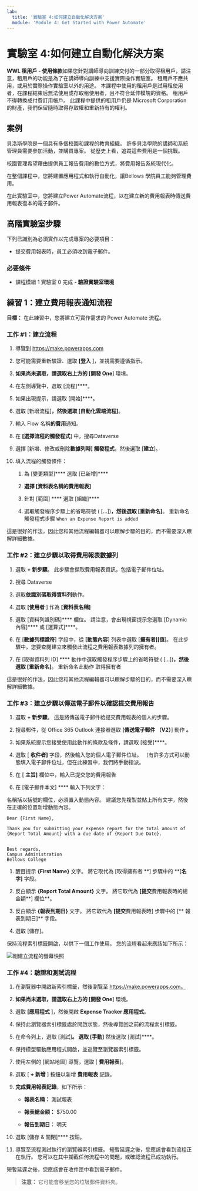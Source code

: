 ```yaml
---
lab:
  title: '實驗室 4:如何建立自動化解決方案'
  module: 'Module 4: Get Started with Power Automate'
---
```


# 實驗室 4:如何建立自動化解決方案

**WWL 租用戶 - 使用條款**如果您針對講師導向訓練交付的一部分取得租用戶，請注意，租用戶的功能是為了在講師導向訓練中支援實際操作實驗室。 租用戶不應共用，或用於實際操作實驗室以外的用途。 本課程中使用的租用戶是試用租使用者，在課程結束后無法使用或存取租使用者，且不符合延伸模塊的資格。 租用戶不得轉換成付費訂用帳戶。 此課程中提供的租用戶仍是 Microsoft Corporation 的財產，我們保留隨時取得存取權和重新持有的權利。 

## 案例

貝洛斯學院是一個具有多個校園和課程的教育組織。 許多貝洛學院的講師和系統管理員需要參加活動，並購買專案。 從歷史上看，追蹤這些費用是一個挑戰。 

校園管理希望藉由提供員工報告費用的數位方式，將費用報告系統現代化。 

在整個課程中，您將建置應用程式和執行自動化，讓Bellows 學院員工能夠管理費用。 

在此實驗室中，您將建立Power Automate流程，以在建立新的費用報表時傳送費用報表復本的電子郵件。

## 高階實驗室步驟

下列已識別為必須實作以完成專案的必要項目：

- 提交費用報表時，員工必須收到電子郵件。 

### 必要條件

- 課程模組 1 實驗室 0 完成 **- 驗證實驗室環境**

## 練習 1：建立費用報表通知流程

**目標：** 在此練習中，您將建立可實作需求的 Power Automate 流程。 

### 工作 #1：建立流程

1. 導覽到 https://make.powerapps.com

1. 您可能需要重新驗證、選取 **[登入** ]，並視需要遵循指示。

1. **如果尚未選取，請選取右上方的 [開發 One**] 環境。

1. 在左側導覽中，選取 [流程]****。

1. 如果出現提示，請選取 [開始]****。

1. 選取 [新增流程]****，然後選取 [自動化雲端流程]****。

1. 輸入 Flow 名稱**的費用**通知。

1. 在 **[選擇流程的觸發程式**] 中，搜尋Dataverse

1. 選擇 [新增、修改或刪除**數據列時] 觸發程式**，然後選取 [**建立**]。

1. 填入流程的觸發條件：

    1. 為 [變更類型]**** 選取 [已新增]****
    
    1. ****選擇 [資料表名稱的費用報表**]**

    1. 針對 [範圍] **** 選取 [組織]****

    1. 選取觸發程序步驟上的省略符號 ( [...])****，然後選取 [重新命名]****。 重新命名觸發程式步驟 `When an Expense Report is added` 

這是很好的作法，因此您和其他流程編輯器可以瞭解步驟的目的，而不需要深入瞭解詳細數據。

### 工作 #2：建立步驟以取得費用報表數據列

1. 選取 **+ 新步驟**。 此步驟會擷取費用報表資訊，包括電子郵件位址。

1. 搜尋 Dataverse

1. 選取**依識別碼取得資料列**動作。

1. 選取 **[使用者** ] 作為 **[資料表名稱]**

1. 選取 [資料列識別碼]**** 欄位。 請注意，會出現視窗提示您選取 [Dynamic 內容]**** 或 [運算式]****。

1. 在 [**數據列標識符**] 字段中，從 **[動態內容**] 列表中選取 [**擁有者][值**]。 在此步驟中，您要查閱建立來觸發此流程之費用報表數據列的擁有者。 

1. 在 [取得資料列 ID] **** 動作中選取觸發程序步驟上的省略符號 ( [...])****，然後選取 [重新命名]****。 重新命名此動作 取得擁有者

這是很好的作法，因此您和其他流程編輯器可以瞭解步驟的目的，而不需要深入瞭解詳細數據。

### 工作 #3：建立步驟以傳送電子郵件以確認提交費用報告

1. 選取 **+ 新步驟**。 這是將傳送電子郵件給提交費用報表的個人的步驟。

1. 搜尋郵件，從 Office 365 Outlook 連接器選取 **[傳送電子郵件 （V2）**] 動作 **。**

1. 如果系統提示您接受使用此動作的條款及條件，請選取 [接受]****。

1. 選取 [ **收件者]** 字段，然後輸入您的個人電子郵件位址。 （有許多方式可以動態填入電子郵件位址，但在此練習中，我們將手動指派。  

1. 在 [ **主旨]** 欄位中，輸入已提交您的費用報告

1. 在 [電子郵件本文] **** 輸入下列文字：

名稱括以括號的欄位，必須置入動態內容。 建議您先複製並貼上所有文字，然後在正確的位置新增動態內容。

    Dear {First Name},
    
    Thank you for submitting your expense report for the total amount of {Report Total Amount} with a due date of {Report Due Date}.
    
     
    Best regards,
    Campus Administration
    Bellows College

1. 醒目提示 **{First Name}** 文字。 將它取代為 [取得擁有者 **] 步驟中的 **[**名字]** 字段。

1. 反白顯示 **{Report Total Amount}** 文字。 將它取代為 **[提交**費用報表時的總金額**] 欄位**。

1. 反白顯示 **{報表到期日}** 文字。 將它取代為 **[提交**費用報表時] 步驟中的 [** 報表到期日]** 字段。

1. 選取 [儲存]。

保持流程索引標籤開啟，以供下一個工作使用。 您的流程看起來應該如下所示：

![剛建立流程的螢幕快照](media/lab-4-create-an-automated-solution-01.png)

### 工作 #4：驗證和測試流程

1. 在瀏覽器中開啟新索引標籤，然後瀏覽至 https://make.powerapps.com。

1. **如果尚未選取，請選取右上方的 [開發 One**] 環境。

1. 選取 **[應用程式** ]，然後開啟 **Expense Tracker 應用程式**。

1. 保持此瀏覽器索引標籤處於開啟狀態，然後導覽回之前的流程索引標籤。

1. 在命令列上，選取 [測試]****。 選取 [手動]**** 然後選取 [測試]****。

1. 保持模型驅動應用程式開啟，並巡覽至瀏覽器索引標籤。

1. 使用左側的 [網站地圖] 導覽，選取 [ **費用報表**]。

1. 選取 [ **+ 新增** ] 按鈕以新增 **費用報表** 記錄。

1. **完成費用報表記錄**，如下所示：

    - **報表名稱：** 測試報表

    - **報表總金額：** $750.00

    - **報告到期日：** 明天 

1. 選取 [儲存 &amp; 關閉]**** 按鈕。

1. 導覽至流程測試執行的瀏覽器索引標籤。 短暫延遲之後，您應該會看到流程正在執行。 您可以在其中攔截任何流程中的問題，或確認流程已成功執行。

短暫延遲之後，您應該會在收件匣中看到電子郵件。 

>**注意：** 它可能會移至您的垃圾郵件資料夾。
